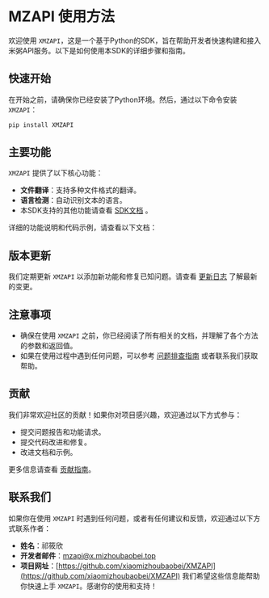 # MZAPI 使用方法

欢迎使用 `XMZAPI`，这是一个基于Python的SDK，旨在帮助开发者快速构建和接入米粥API服务。以下是如何使用本SDK的详细步骤和指南。

## 快速开始

在开始之前，请确保你已经安装了Python环境。然后，通过以下命令安装 `XMZAPI`：

```bash
pip install XMZAPI
```

## 主要功能

`XMZAPI` 提供了以下核心功能：

- **文件翻译**：支持多种文件格式的翻译。
- **语言检测**：自动识别文本的语言。
- 本SDK支持的其他功能请查看 [SDK文档](./docx/index.md) 。

详细的功能说明和代码示例，请查看以下文档：



## 版本更新

我们定期更新 `XMZAPI` 以添加新功能和修复已知问题。请查看 [更新日志](CHANGELOG.md) 了解最新的变更。

## 注意事项

- 确保在使用 `XMZAPI` 之前，你已经阅读了所有相关的文档，并理解了各个方法的参数和返回值。
- 如果在使用过程中遇到任何问题，可以参考 [问题排查指南](TROUBLESHOOTING.md) 或者联系我们获取帮助。

## 贡献

我们非常欢迎社区的贡献！如果你对项目感兴趣，欢迎通过以下方式参与：

- 提交问题报告和功能请求。
- 提交代码改进和修复。
- 改进文档和示例。

更多信息请查看 [贡献指南](CONTRIBUTING.md)。

## 联系我们

如果你在使用 `XMZAPI` 时遇到任何问题，或者有任何建议和反馈，欢迎通过以下方式联系作者：

- **姓名**：祁筱欣
- **开发者邮件**：[mzapi@x.mizhoubaobei.top](mailto:mzapi@x.mizhoubaobei.top)
- **项目网址**：[https://github.com/xiaomizhoubaobei/XMZAPI](https://github.com/xiaomizhoubaobei/XMZAPI)
我们希望这些信息能帮助你快速上手 `XMZAPI`。感谢你的使用和支持！
